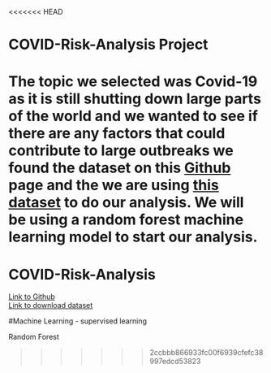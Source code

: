 <<<<<<< HEAD
# COVID-Risk-Analysis Project
The topic we selected was Covid-19 as it is still shutting down large parts of the world and we wanted to see if there are any factors that could contribute to large outbreaks we found the dataset on this [Github](https://github.com/owid/covid-19-data/blob/master/public/data/README.md) page and the we are using [this dataset](https://covid.ourworldindata.org/data/owid-covid-data.csv) to do our analysis. We will be using a random forest machine learning model to start our analysis.
=======
# COVID-Risk-Analysis
[Link to Github](https://github.com/owid/covid-19-data/blob/master/public/data/README.md)  
[Link to download dataset](https://covid.ourworldindata.org/data/owid-covid-data.csv)



#Machine Learning - supervised learning

Random Forest
>>>>>>> 2ccbbb866933fc00f6939cfefc38997edcd53823
